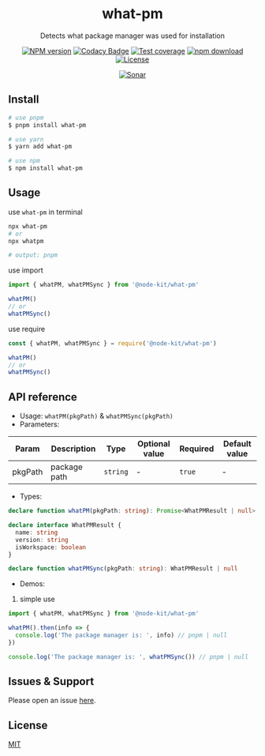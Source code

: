 <div style="text-align: center;" align="center">

# what-pm

Detects what package manager was used for installation

[![NPM version][npm-image]][npm-url]
[![Codacy Badge][codacy-image]][codacy-url]
[![Test coverage][codecov-image]][codecov-url]
[![npm download][download-image]][download-url]
[![License][license-image]][license-url]

[![Sonar][sonar-image]][sonar-url]

</div>

## Install

```bash
# use pnpm
$ pnpm install what-pm

# use yarn
$ yarn add what-pm

# use npm
$ npm install what-pm
```

## Usage

use `what-pm` in terminal

```bash
npx what-pm
# or
npx whatpm

# output: pnpm
```

use import

```js
import { whatPM, whatPMSync } from '@node-kit/what-pm'

whatPM()
// or
whatPMSync()
```

use require

```js
const { whatPM, whatPMSync } = require('@node-kit/what-pm')

whatPM()
// or
whatPMSync()
```

## API reference

- Usage: `whatPM(pkgPath)` & `whatPMSync(pkgPath)`
- Parameters:

<div class="table-prop">

| Param   | Description  | Type     | Optional value | Required | Default value |
| ------- | ------------ | -------- | -------------- | -------- | ------------- |
| pkgPath | package path | `string` | -              | `true`   | -             |

</div>

- Types:

```ts
declare function whatPM(pkgPath: string): Promise<WhatPMResult | null>

declare interface WhatPMResult {
  name: string
  version: string
  isWorkspace: boolean
}

declare function whatPMSync(pkgPath: string): WhatPMResult | null
```

- Demos:

1. simple use

```ts
import { whatPM, whatPMSync } from '@node-kit/what-pm'

whatPM().then(info => {
  console.log('The package manager is: ', info) // pnpm | null
})

console.log('The package manager is: ', whatPMSync()) // pnpm | null
```

## Issues & Support

Please open an issue [here](https://github.com/saqqdy/node-kit/issues).

## License

[MIT](LICENSE)

[npm-image]: https://img.shields.io/npm/v/what-pm.svg?style=flat-square
[npm-url]: https://npmjs.org/package/what-pm
[codacy-image]: https://app.codacy.com/project/badge/Grade/f70d4880e4ad4f40aa970eb9ee9d0696
[codacy-url]: https://www.codacy.com/gh/saqqdy/what-pm/dashboard?utm_source=github.com&utm_medium=referral&utm_content=saqqdy/what-pm&utm_campaign=Badge_Grade
[codecov-image]: https://img.shields.io/codecov/c/github/saqqdy/what-pm.svg?style=flat-square
[codecov-url]: https://codecov.io/github/saqqdy/what-pm?branch=master
[download-image]: https://img.shields.io/npm/dm/what-pm.svg?style=flat-square
[download-url]: https://npmjs.org/package/what-pm
[license-image]: https://img.shields.io/badge/License-MIT-blue.svg
[license-url]: LICENSE
[sonar-image]: https://sonarcloud.io/api/project_badges/quality_gate?project=saqqdy_node-kit
[sonar-url]: https://sonarcloud.io/dashboard?id=saqqdy_node-kit
